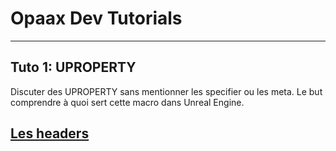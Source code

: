 # Opaax Dev Tutorials

---

## Tuto 1: UPROPERTY

Discuter des UPROPERTY sans mentionner les specifier ou les meta. Le but comprendre à quoi sert cette macro dans Unreal Engine.

[Les headers](Source/ProjetTuto/Public/UPROPERTY)
---
